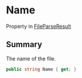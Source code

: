 # Name

Property in [FileParseResult](./)

## Summary

The name of the file.

```csharp
public string Name { get; }
```
